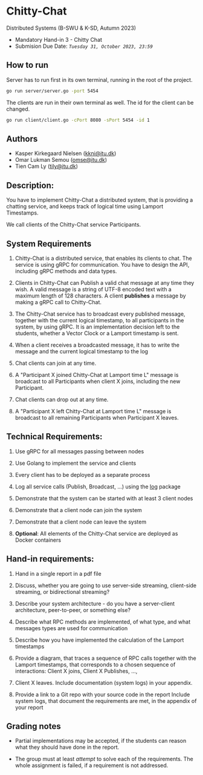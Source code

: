 # Chitty-Chat

Distributed Systems (B-SWU & K-SD, Autumn 2023)
* Mandatory Hand-in 3 - Chitty Chat
* Submision Due Date: *`Tuesday 31, October 2023, 23:59`*

## How to run
Server has to run first in its own terminal, running in the root of the project.
```bash
go run server/server.go -port 5454
```

The clients are run in their own terminal as well. The id for the client can be changed.
```bash
go run client/client.go -cPort 8080 -sPort 5454 -id 1
```

## Authors
* Kasper Kirkegaard Nielsen (kkni@itu.dk)
* Omar Lukman Semou (omse@itu.dk)
* Tien Cam Ly (tily@itu.dk)

## Description:

You have to implement Chitty-Chat a distributed system, that is providing a chatting service, and keeps track of logical time using Lamport Timestamps.

We call clients of the Chitty-Chat service Participants. 


## System Requirements

1. Chitty-Chat is a distributed service, that enables its clients to chat. The service is using gRPC for communication. You have to design the API, including gRPC methods and data types. 

2. Clients in Chitty-Chat can Publish a valid chat message at any time they wish.  A valid message is a string of UTF-8 encoded text with a maximum length of 128 characters. A client **publishes** a message by making a gRPC call to Chitty-Chat.

3. The Chitty-Chat service has to broadcast every published message, together with the current logical timestamp, to all participants in the system, by using gRPC. It is an implementation decision left to the students, whether a Vector Clock or a Lamport timestamp is sent.

4. When a client receives a broadcasted message, it has to write the message and the current logical timestamp to the log

5. Chat clients can join at any time. 

6. A "Participant X  joined Chitty-Chat at Lamport time L" message is broadcast to all Participants when client X joins, including the new Participant.

7. Chat clients can drop out at any time. 

8. A "Participant X left Chitty-Chat at Lamport time L" message is broadcast to all remaining Participants when Participant X leaves.


## Technical Requirements:

1. Use gRPC for all messages passing between nodes

2. Use Golang to implement the service and clients

3. Every client has to be deployed as a separate process

4. Log all service calls (Publish, Broadcast, ...) using the [log](https://pkg.go.dev/log) package

5. Demonstrate that the system can be started with at least 3 client nodes 

6. Demonstrate that a client node can join the system

7. Demonstrate that a client node can leave the system

8. **Optional**: All elements of the Chitty-Chat service are deployed as Docker containers


## Hand-in requirements:

1. Hand in a single report in a pdf file

2. Discuss, whether you are going to use server-side streaming, client-side streaming, or bidirectional streaming? 

3. Describe your system architecture - do you have a server-client architecture, peer-to-peer, or something else?

4. Describe what  RPC methods are implemented, of what type, and what messages types are used for communication

5. Describe how you have implemented the calculation of the Lamport timestamps

6. Provide a diagram, that traces a sequence of RPC calls together with the Lamport timestamps, that corresponds to a chosen sequence of interactions: Client X joins, Client X Publishes, ..., 

7. Client X leaves. Include documentation (system logs) in your appendix.

8. Provide a link to a Git repo with your source code in the report
Include system logs, that document the requirements are met, in the appendix of your report


## Grading notes

* Partial implementations may be accepted, if the students can reason what they should have done in the report.

* The group must at least *attempt* to solve each of the requirements. The whole assignment is failed, if a requirement is not addressed.

